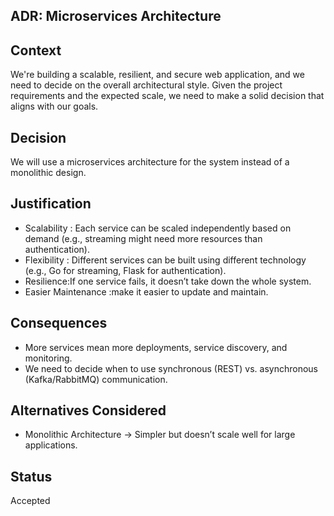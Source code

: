 ## ADR: Microservices Architecture

##  Context
We're building a scalable, resilient, and secure web application, and we need to decide on the overall architectural style. Given the project requirements and the expected scale, we need to make a solid decision that aligns with our goals.

##  Decision
We will use a microservices architecture for the system instead of a monolithic design.

##  Justification
- Scalability : Each service can be scaled independently based on demand (e.g., streaming might need more resources than authentication).
- Flexibility : Different services can be built using different technology (e.g., Go for streaming, Flask for authentication).
- Resilience:If one service fails, it doesn’t take down the whole system.
- Easier Maintenance :make it easier to update and maintain.


## Consequences
- More services mean more deployments, service discovery, and monitoring.
- We need to decide when to use synchronous (REST) vs. asynchronous (Kafka/RabbitMQ) communication.


##  Alternatives Considered
- Monolithic Architecture → Simpler but doesn’t scale well for large applications.

## Status
 Accepted 